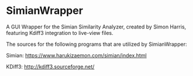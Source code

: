 # SimianWrapper
A GUI Wrapper for the Simian Similarity Analyzer, created by Simon Harris, featuring Kdiff3 integration to live-view files.

The sources for the following programs that are utilized by SimianWrapper:

Simian: https://www.harukizaemon.com/simian/index.html 

KDiff3: http://kdiff3.sourceforge.net/
